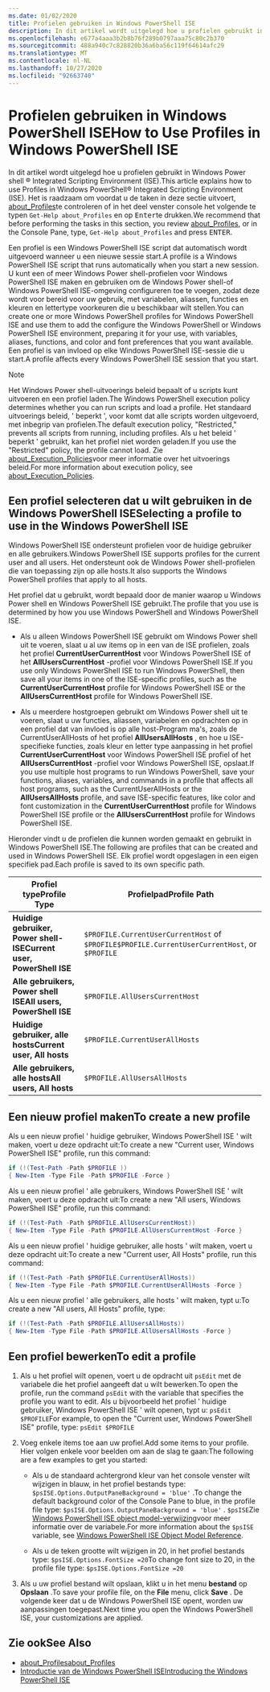 ```yaml
---
ms.date: 01/02/2020
title: Profielen gebruiken in Windows PowerShell ISE
description: In dit artikel wordt uitgelegd hoe u profielen gebruikt in Windows PowerShell ISE.
ms.openlocfilehash: e677a4aaa3b2b8b76f289b0797aaa75c80c2b370
ms.sourcegitcommit: 488a940c7c828820b36a6ba56c119f64614afc29
ms.translationtype: MT
ms.contentlocale: nl-NL
ms.lasthandoff: 10/27/2020
ms.locfileid: "92663740"
---
```

# <a name="how-to-use-profiles-in-windows-powershell-ise"></a><span data-ttu-id="53c68-103">Profielen gebruiken in Windows PowerShell ISE</span><span class="sxs-lookup"><span data-stu-id="53c68-103">How to Use Profiles in Windows PowerShell ISE</span></span>

<span data-ttu-id="53c68-104">In dit artikel wordt uitgelegd hoe u profielen gebruikt in Windows Power shell &reg; Integrated Scripting Environment (ISE).</span><span class="sxs-lookup"><span data-stu-id="53c68-104">This article explains how to use Profiles in Windows PowerShell&reg; Integrated Scripting Environment (ISE).</span></span> <span data-ttu-id="53c68-105">Het is raadzaam om voordat u de taken in deze sectie uitvoert, [about_Profiles](/powershell/module/microsoft.powershell.core/about/about_profiles)te controleren of in het deel venster console het volgende te typen `Get-Help about_Profiles` en op <kbd>Enter</kbd>te drukken.</span><span class="sxs-lookup"><span data-stu-id="53c68-105">We recommend that before performing the tasks in this section, you review [about_Profiles](/powershell/module/microsoft.powershell.core/about/about_profiles), or in the Console Pane, type, `Get-Help about_Profiles` and press <kbd>ENTER</kbd>.</span></span>

<span data-ttu-id="53c68-106">Een profiel is een Windows PowerShell ISE script dat automatisch wordt uitgevoerd wanneer u een nieuwe sessie start.</span><span class="sxs-lookup"><span data-stu-id="53c68-106">A profile is a Windows PowerShell ISE script that runs automatically when you start a new session.</span></span>
<span data-ttu-id="53c68-107">U kunt een of meer Windows Power shell-profielen voor Windows PowerShell ISE maken en gebruiken om de Windows Power shell-of Windows PowerShell ISE-omgeving configureren toe te voegen, zodat deze wordt voor bereid voor uw gebruik, met variabelen, aliassen, functies en kleuren en lettertype voorkeuren die u beschikbaar wilt stellen.</span><span class="sxs-lookup"><span data-stu-id="53c68-107">You can create one or more Windows PowerShell profiles for Windows PowerShell ISE and use them to add the configure the Windows PowerShell or Windows PowerShell ISE environment, preparing it for your use, with variables, aliases, functions, and color and font preferences that you want available.</span></span> <span data-ttu-id="53c68-108">Een profiel is van invloed op elke Windows PowerShell ISE-sessie die u start.</span><span class="sxs-lookup"><span data-stu-id="53c68-108">A profile affects every Windows PowerShell ISE session that you start.</span></span>

> [!NOTE]
> <span data-ttu-id="53c68-109">Het Windows Power shell-uitvoerings beleid bepaalt of u scripts kunt uitvoeren en een profiel laden.</span><span class="sxs-lookup"><span data-stu-id="53c68-109">The Windows PowerShell execution policy determines whether you can run scripts and load a profile.</span></span>
> <span data-ttu-id="53c68-110">Het standaard uitvoerings beleid, ' beperkt ', voor komt dat alle scripts worden uitgevoerd, met inbegrip van profielen.</span><span class="sxs-lookup"><span data-stu-id="53c68-110">The default execution policy, "Restricted," prevents all scripts from running, including profiles.</span></span>
> <span data-ttu-id="53c68-111">Als u het beleid ' beperkt ' gebruikt, kan het profiel niet worden geladen.</span><span class="sxs-lookup"><span data-stu-id="53c68-111">If you use the "Restricted" policy, the profile cannot load.</span></span> <span data-ttu-id="53c68-112">Zie [about_Execution_Policies](/powershell/module/microsoft.powershell.core/about/about_execution_policies)voor meer informatie over het uitvoerings beleid.</span><span class="sxs-lookup"><span data-stu-id="53c68-112">For more information about execution policy, see [about_Execution_Policies](/powershell/module/microsoft.powershell.core/about/about_execution_policies).</span></span>

## <a name="selecting-a-profile-to-use-in-the-windows-powershell-ise"></a><span data-ttu-id="53c68-113">Een profiel selecteren dat u wilt gebruiken in de Windows PowerShell ISE</span><span class="sxs-lookup"><span data-stu-id="53c68-113">Selecting a profile to use in the Windows PowerShell ISE</span></span>

<span data-ttu-id="53c68-114">Windows PowerShell ISE ondersteunt profielen voor de huidige gebruiker en alle gebruikers.</span><span class="sxs-lookup"><span data-stu-id="53c68-114">Windows PowerShell ISE supports profiles for the current user and all users.</span></span> <span data-ttu-id="53c68-115">Het ondersteunt ook de Windows Power shell-profielen die van toepassing zijn op alle hosts.</span><span class="sxs-lookup"><span data-stu-id="53c68-115">It also supports the Windows PowerShell profiles that apply to all hosts.</span></span>

<span data-ttu-id="53c68-116">Het profiel dat u gebruikt, wordt bepaald door de manier waarop u Windows Power shell en Windows PowerShell ISE gebruikt.</span><span class="sxs-lookup"><span data-stu-id="53c68-116">The profile that you use is determined by how you use Windows PowerShell and Windows PowerShell ISE.</span></span>

- <span data-ttu-id="53c68-117">Als u alleen Windows PowerShell ISE gebruikt om Windows Power shell uit te voeren, slaat u al uw items op in een van de ISE profielen, zoals het profiel **CurrentUserCurrentHost** voor Windows PowerShell ISE of het **AllUsersCurrentHost** -profiel voor Windows PowerShell ISE.</span><span class="sxs-lookup"><span data-stu-id="53c68-117">If you use only Windows PowerShell ISE to run Windows PowerShell, then save all your items in one of the ISE-specific profiles, such as the **CurrentUserCurrentHost** profile for Windows PowerShell ISE or the **AllUsersCurrentHost** profile for Windows PowerShell ISE.</span></span>

- <span data-ttu-id="53c68-118">Als u meerdere hostgroepen gebruikt om Windows Power shell uit te voeren, slaat u uw functies, aliassen, variabelen en opdrachten op in een profiel dat van invloed is op alle host-Program ma's, zoals de CurrentUserAllHosts of het profiel **AllUsersAllHosts** , en hoe u ISE-specifieke functies, zoals kleur en letter type aanpassing in het profiel **CurrentUserCurrentHost** voor Windows PowerShell ISE profiel of het **AllUsersCurrentHost** -profiel voor Windows PowerShell ISE, opslaat.</span><span class="sxs-lookup"><span data-stu-id="53c68-118">If you use multiple host programs to run Windows PowerShell, save your functions, aliases, variables, and commands in a profile that affects all host programs, such as the CurrentUserAllHosts or the **AllUsersAllHosts** profile, and save ISE-specific features, like color and font customization in the **CurrentUserCurrentHost** profile for Windows PowerShell ISE profile or the **AllUsersCurrentHost** profile for Windows PowerShell ISE.</span></span>

<span data-ttu-id="53c68-119">Hieronder vindt u de profielen die kunnen worden gemaakt en gebruikt in Windows PowerShell ISE.</span><span class="sxs-lookup"><span data-stu-id="53c68-119">The following are profiles that can be created and used in Windows PowerShell ISE.</span></span> <span data-ttu-id="53c68-120">Elk profiel wordt opgeslagen in een eigen specifiek pad.</span><span class="sxs-lookup"><span data-stu-id="53c68-120">Each profile is saved to its own specific path.</span></span>

|           <span data-ttu-id="53c68-121">Profiel type</span><span class="sxs-lookup"><span data-stu-id="53c68-121">Profile Type</span></span>           |                   <span data-ttu-id="53c68-122">Profielpad</span><span class="sxs-lookup"><span data-stu-id="53c68-122">Profile Path</span></span>                   |
| -------------------------------- | ------------------------------------------------ |
| <span data-ttu-id="53c68-123">**Huidige gebruiker, Power shell-ISE**</span><span class="sxs-lookup"><span data-stu-id="53c68-123">**Current user, PowerShell ISE**</span></span> | <span data-ttu-id="53c68-124">`$PROFILE.CurrentUserCurrentHost` of `$PROFILE`</span><span class="sxs-lookup"><span data-stu-id="53c68-124">`$PROFILE.CurrentUserCurrentHost`, or `$PROFILE`</span></span> |
| <span data-ttu-id="53c68-125">**Alle gebruikers, Power shell ISE**</span><span class="sxs-lookup"><span data-stu-id="53c68-125">**All users, PowerShell ISE**</span></span>    | `$PROFILE.AllUsersCurrentHost`                   |
| <span data-ttu-id="53c68-126">**Huidige gebruiker, alle hosts**</span><span class="sxs-lookup"><span data-stu-id="53c68-126">**Current user, All hosts**</span></span>      | `$PROFILE.CurrentUserAllHosts`                   |
| <span data-ttu-id="53c68-127">**Alle gebruikers, alle hosts**</span><span class="sxs-lookup"><span data-stu-id="53c68-127">**All users, All hosts**</span></span>         | `$PROFILE.AllUsersAllHosts`                      |

## <a name="to-create-a-new-profile"></a><span data-ttu-id="53c68-128">Een nieuw profiel maken</span><span class="sxs-lookup"><span data-stu-id="53c68-128">To create a new profile</span></span>

<span data-ttu-id="53c68-129">Als u een nieuw profiel ' huidige gebruiker, Windows PowerShell ISE ' wilt maken, voert u deze opdracht uit:</span><span class="sxs-lookup"><span data-stu-id="53c68-129">To create a new "Current user, Windows PowerShell ISE" profile, run this command:</span></span>

```powershell
if (!(Test-Path -Path $PROFILE ))
{ New-Item -Type File -Path $PROFILE -Force }
```

<span data-ttu-id="53c68-130">Als u een nieuw profiel ' alle gebruikers, Windows PowerShell ISE ' wilt maken, voert u deze opdracht uit:</span><span class="sxs-lookup"><span data-stu-id="53c68-130">To create a new "All users, Windows PowerShell ISE" profile, run this command:</span></span>

```powershell
if (!(Test-Path -Path $PROFILE.AllUsersCurrentHost))
{ New-Item -Type File -Path $PROFILE.AllUsersCurrentHost -Force }
```

<span data-ttu-id="53c68-131">Als u een nieuw profiel ' huidige gebruiker, alle hosts ' wilt maken, voert u deze opdracht uit:</span><span class="sxs-lookup"><span data-stu-id="53c68-131">To create a new "Current user, All Hosts" profile, run this command:</span></span>

```powershell
if (!(Test-Path -Path $PROFILE.CurrentUserAllHosts))
{ New-Item -Type File -Path $PROFILE.CurrentUserAllHosts -Force }
```

<span data-ttu-id="53c68-132">Als u een nieuw profiel ' alle gebruikers, alle hosts ' wilt maken, typt u:</span><span class="sxs-lookup"><span data-stu-id="53c68-132">To create a new "All users, All Hosts" profile, type:</span></span>

```powershell
if (!(Test-Path -Path $PROFILE.AllUsersAllHosts))
{ New-Item -Type File -Path $PROFILE.AllUsersAllHosts -Force }
```

## <a name="to-edit-a-profile"></a><span data-ttu-id="53c68-133">Een profiel bewerken</span><span class="sxs-lookup"><span data-stu-id="53c68-133">To edit a profile</span></span>

1. <span data-ttu-id="53c68-134">Als u het profiel wilt openen, voert u de opdracht uit `psEdit` met de variabele die het profiel aangeeft dat u wilt bewerken.</span><span class="sxs-lookup"><span data-stu-id="53c68-134">To open the profile, run the command `psEdit` with the variable that specifies the profile you want to edit.</span></span> <span data-ttu-id="53c68-135">Als u bijvoorbeeld het profiel ' huidige gebruiker, Windows PowerShell ISE ' wilt openen, typt u: `psEdit $PROFILE`</span><span class="sxs-lookup"><span data-stu-id="53c68-135">For example, to open the "Current user, Windows PowerShell ISE" profile, type: `psEdit $PROFILE`</span></span>

2. <span data-ttu-id="53c68-136">Voeg enkele items toe aan uw profiel.</span><span class="sxs-lookup"><span data-stu-id="53c68-136">Add some items to your profile.</span></span> <span data-ttu-id="53c68-137">Hier volgen enkele voor beelden om aan de slag te gaan:</span><span class="sxs-lookup"><span data-stu-id="53c68-137">The following are a few examples to get you started:</span></span>

   - <span data-ttu-id="53c68-138">Als u de standaard achtergrond kleur van het console venster wilt wijzigen in blauw, in het profiel bestands type: `$psISE.Options.OutputPaneBackground = 'blue'` .</span><span class="sxs-lookup"><span data-stu-id="53c68-138">To change the default background color of the Console Pane to blue, in the profile file type: `$psISE.Options.OutputPaneBackground = 'blue'` .</span></span> <span data-ttu-id="53c68-139">`$psISE`Zie [Windows PowerShell ISE object model-verwijzing](object-model/The-ISE-Object-Model-Hierarchy.md)voor meer informatie over de variabele.</span><span class="sxs-lookup"><span data-stu-id="53c68-139">For more information about the `$psISE` variable, see [Windows PowerShell ISE Object Model Reference](object-model/The-ISE-Object-Model-Hierarchy.md).</span></span>

   - <span data-ttu-id="53c68-140">Als u de teken grootte wilt wijzigen in 20, in het profiel bestands type: `$psISE.Options.FontSize =20`</span><span class="sxs-lookup"><span data-stu-id="53c68-140">To change font size to 20, in the profile file type: `$psISE.Options.FontSize =20`</span></span>

3. <span data-ttu-id="53c68-141">Als u uw profiel bestand wilt opslaan, klikt u in het menu **bestand** op **Opslaan** .</span><span class="sxs-lookup"><span data-stu-id="53c68-141">To save your profile file, on the **File** menu, click **Save** .</span></span> <span data-ttu-id="53c68-142">De volgende keer dat u de Windows PowerShell ISE opent, worden uw aanpassingen toegepast.</span><span class="sxs-lookup"><span data-stu-id="53c68-142">Next time you open the Windows PowerShell ISE, your customizations are applied.</span></span>

## <a name="see-also"></a><span data-ttu-id="53c68-143">Zie ook</span><span class="sxs-lookup"><span data-stu-id="53c68-143">See Also</span></span>

- [<span data-ttu-id="53c68-144">about_Profiles</span><span class="sxs-lookup"><span data-stu-id="53c68-144">about_Profiles</span></span>](/powershell/module/microsoft.powershell.core/about/about_profiles)
- [<span data-ttu-id="53c68-145">Introductie van de Windows PowerShell ISE</span><span class="sxs-lookup"><span data-stu-id="53c68-145">Introducing the Windows PowerShell ISE</span></span>](Introducing-the-Windows-PowerShell-ISE.md)
